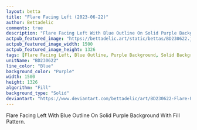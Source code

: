 ```yaml
---
layout: betta
title: "Flare Facing Left (2023-06-22)"
author: Bettadelic
comments: true
description: "Flare Facing Left With Blue Outline On Solid Purple Background With Fill Pattern."
actpub_featured_image: "https://bettadelic.art/static/bettas/BD230622.jpg"
actpub_featured_image_width: 1500
actpub_featured_image_height: 1326
tags: [Flare Facing Left, Blue Outline, Purple Background, Solid Background Pattern, Fill Pattern, June 2023]
unitName: "BD230622"
line_color: "Blue"
background_color: "Purple"
width: 1500
height: 1326
algorithm: "Fill"
background_type: "Solid"
deviantart: "https://www.deviantart.com/bettadelic/art/BD230622-Flare-Facing-Left-2023-06-22-968396299"
---
```


Flare Facing Left With Blue Outline On Solid Purple Background With Fill Pattern.
